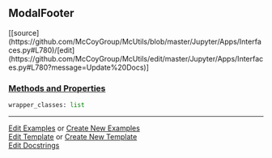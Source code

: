 ## <a id="McUtils.Jupyter.Apps.Interfaces.ModalFooter">ModalFooter</a> 
<div class="docs-source-link" markdown="1">
[[source](https://github.com/McCoyGroup/McUtils/blob/master/Jupyter/Apps/Interfaces.py#L780)/[edit](https://github.com/McCoyGroup/McUtils/edit/master/Jupyter/Apps/Interfaces.py#L780?message=Update%20Docs)]
</div>



<div class="collapsible-section">
 <div class="collapsible-section collapsible-section-header" markdown="1">
 
### <a class="collapse-link" data-toggle="collapse" href="#methods">Methods and Properties</a> <a class="float-right" data-toggle="collapse" href="#methods"><i class="fa fa-chevron-down"></i></a>

 </div>
 <div class="collapsible-section collapsible-section-body collapse" id="methods" markdown="1">

```python
wrapper_classes: list
```


 </div>
</div>




___

[Edit Examples](https://github.com/McCoyGroup/McUtils/edit/gh-pages/ci/examples/McUtils/Jupyter/Apps/Interfaces/ModalFooter.md) or 
[Create New Examples](https://github.com/McCoyGroup/McUtils/new/gh-pages/?filename=ci/examples/McUtils/Jupyter/Apps/Interfaces/ModalFooter.md) <br/>
[Edit Template](https://github.com/McCoyGroup/McUtils/edit/gh-pages/ci/docs/McUtils/Jupyter/Apps/Interfaces/ModalFooter.md) or 
[Create New Template](https://github.com/McCoyGroup/McUtils/new/gh-pages/?filename=ci/docs/templates/McUtils/Jupyter/Apps/Interfaces/ModalFooter.md) <br/>
[Edit Docstrings](https://github.com/McCoyGroup/McUtils/edit/master/Jupyter/Apps/Interfaces.py#L780?message=Update%20Docs)